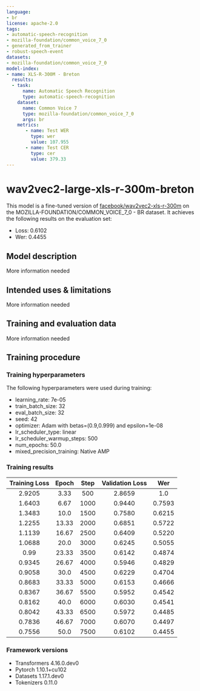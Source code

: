```yaml
---
language:
- br
license: apache-2.0
tags:
- automatic-speech-recognition
- mozilla-foundation/common_voice_7_0
- generated_from_trainer
- robust-speech-event
datasets:
- mozilla-foundation/common_voice_7_0
model-index:
- name: XLS-R-300M - Breton
  results:
  - task: 
      name: Automatic Speech Recognition 
      type: automatic-speech-recognition
    dataset:
      name: Common Voice 7
      type: mozilla-foundation/common_voice_7_0
      args: br
    metrics:
       - name: Test WER
         type: wer
         value: 107.955
       - name: Test CER
         type: cer
         value: 379.33
---
```


<!-- This model card has been generated automatically according to the information the Trainer had access to. You
should probably proofread and complete it, then remove this comment. -->

# wav2vec2-large-xls-r-300m-breton

This model is a fine-tuned version of [facebook/wav2vec2-xls-r-300m](https://huggingface.co/facebook/wav2vec2-xls-r-300m) on the MOZILLA-FOUNDATION/COMMON_VOICE_7_0 - BR dataset.
It achieves the following results on the evaluation set:
- Loss: 0.6102
- Wer: 0.4455

## Model description

More information needed

## Intended uses & limitations

More information needed

## Training and evaluation data

More information needed

## Training procedure

### Training hyperparameters

The following hyperparameters were used during training:
- learning_rate: 7e-05
- train_batch_size: 32
- eval_batch_size: 32
- seed: 42
- optimizer: Adam with betas=(0.9,0.999) and epsilon=1e-08
- lr_scheduler_type: linear
- lr_scheduler_warmup_steps: 500
- num_epochs: 50.0
- mixed_precision_training: Native AMP

### Training results

| Training Loss | Epoch | Step | Validation Loss | Wer    |
|:-------------:|:-----:|:----:|:---------------:|:------:|
| 2.9205        | 3.33  | 500  | 2.8659          | 1.0    |
| 1.6403        | 6.67  | 1000 | 0.9440          | 0.7593 |
| 1.3483        | 10.0  | 1500 | 0.7580          | 0.6215 |
| 1.2255        | 13.33 | 2000 | 0.6851          | 0.5722 |
| 1.1139        | 16.67 | 2500 | 0.6409          | 0.5220 |
| 1.0688        | 20.0  | 3000 | 0.6245          | 0.5055 |
| 0.99          | 23.33 | 3500 | 0.6142          | 0.4874 |
| 0.9345        | 26.67 | 4000 | 0.5946          | 0.4829 |
| 0.9058        | 30.0  | 4500 | 0.6229          | 0.4704 |
| 0.8683        | 33.33 | 5000 | 0.6153          | 0.4666 |
| 0.8367        | 36.67 | 5500 | 0.5952          | 0.4542 |
| 0.8162        | 40.0  | 6000 | 0.6030          | 0.4541 |
| 0.8042        | 43.33 | 6500 | 0.5972          | 0.4485 |
| 0.7836        | 46.67 | 7000 | 0.6070          | 0.4497 |
| 0.7556        | 50.0  | 7500 | 0.6102          | 0.4455 |


### Framework versions

- Transformers 4.16.0.dev0
- Pytorch 1.10.1+cu102
- Datasets 1.17.1.dev0
- Tokenizers 0.11.0
